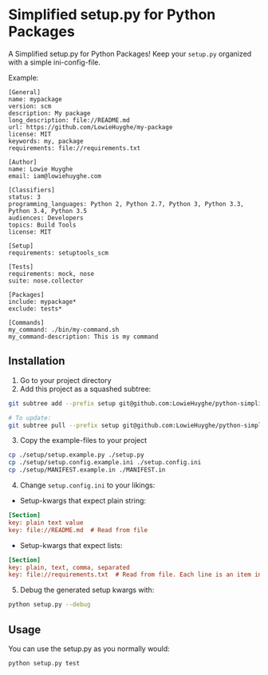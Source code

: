 # Simplified setup.py for Python Packages

A Simplified setup.py for Python Packages! Keep your `setup.py` organized with a simple ini-config-file.

Example:
```ini-config-file
[General]
name: mypackage
version: scm
description: My package
long_description: file://README.md
url: https://github.com/LowieHuyghe/my-package
license: MIT
keywords: my, package
requirements: file://requirements.txt

[Author]
name: Lowie Huyghe
email: iam@lowiehuyghe.com

[Classifiers]
status: 3
programming_languages: Python 2, Python 2.7, Python 3, Python 3.3, Python 3.4, Python 3.5
audiences: Developers
topics: Build Tools
license: MIT

[Setup]
requirements: setuptools_scm

[Tests]
requirements: mock, nose
suite: nose.collector

[Packages]
include: mypackage*
exclude: tests*

[Commands]
my_command: ./bin/my-command.sh
my_command-description: This is my command
```


## Installation

1. Go to your project directory
2. Add this project as a squashed subtree:

 ```bash
git subtree add --prefix setup git@github.com:LowieHuyghe/python-simplified-setup-py.git master --squash

# To update:
git subtree pull --prefix setup git@github.com:LowieHuyghe/python-simplified-setup-py.git master --squash
```
3. Copy the example-files to your project

 ```bash
cp ./setup/setup.example.py ./setup.py
cp ./setup/setup.config.example.ini ./setup.config.ini
cp ./setup/MANIFEST.example.in ./MANIFEST.in
```
4. Change `setup.config.ini` to your likings:
  * Setup-kwargs that expect plain string:

 ```ini
[Section]
key: plain text value
key: file://README.md  # Read from file
```
  * Setup-kwargs that expect lists:

 ```ini
[Section]
key: plain, text, comma, separated
key: file://requirements.txt  # Read from file. Each line is an item in the list.
```
5. Debug the generated setup kwargs with:

 ```bash
python setup.py --debug
```


## Usage

You can use the setup.py as you normally would:
```bash
python setup.py test
```
